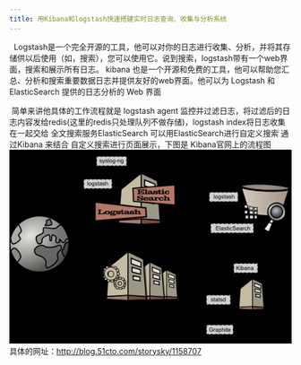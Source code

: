 ```yaml
---
title: 用Kibana和logstash快速搭建实时日志查询、收集与分析系统
---
```

       Logstash是一个完全开源的工具，他可以对你的日志进行收集、分析，并将其存储供以后使用（如，搜索），您可以使用它。说到搜索，logstash带有一个web界面，搜索和展示所有日志。
        kibana 也是一个开源和免费的工具，他可以帮助您汇总、分析和搜索重要数据日志并提供友好的web界面。他可以为 Logstash 和 ElasticSearch 提供的日志分析的 Web 界面

 简单来讲他具体的工作流程就是 logstash agent 监控并过滤日志，将过滤后的日志内容发给redis(这里的redis只处理队列不做存储)，logstash index将日志收集在一起交给
全文搜索服务ElasticSearch 可以用ElasticSearch进行自定义搜索 通过Kibana 来结合 自定义搜索进行页面展示，下图是 Kibana官网上的流程图
![1](/images/LogSystem/1.png)
具体的网址：http://blog.51cto.com/storysky/1158707